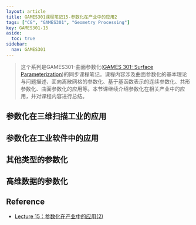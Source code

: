 ```yaml
---
layout: article
title: GAMES301课程笔记15-参数化在产业中的应用2
tags: ["CG", "GAMES301", "Geometry Processing"]
key: GAMES301-15
aside:
  toc: true
sidebar:
  nav: GAMES301
---
```


> 这个系列是GAMES301-曲面参数化([GAMES 301: Surface Parameterization](http://staff.ustc.edu.cn/~renjiec/GAMES301/index.html))的同步课程笔记。课程内容涉及曲面参数化的基本理论与问题描述、面向离散网格的参数化、基于基函数表示的连续参数化、共形参数化、曲面参数化的应用等。本节课继续介绍参数化在相关产业中的应用，并对课程内容进行总结。
<!--more-->

## 参数化在三维扫描工业的应用

## 参数化在工业软件中的应用

## 其他类型的参数化

## 高维数据的参数化

## Reference

- [Lecture 15：参数化在产业中的应用(2)](https://www.bilibili.com/video/BV18T411P7hT?p=15&vd_source=7a2542c6c909b3ee1fab551277360826)